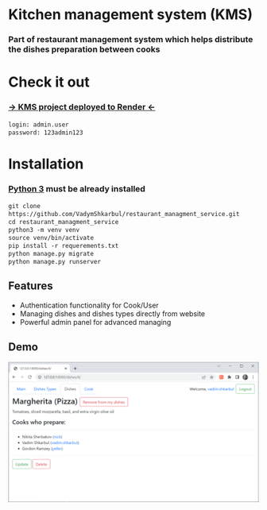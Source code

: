 # Kitchen management system (KMS)

### Part of restaurant management system which helps distribute the dishes preparation between cooks

# Check it out

### [-> KMS project deployed to Render <-](https://restaurant-management-system.onrender.com/main/)

```shell
login: admin.user
password: 123admin123
```

# Installation

### [Python 3](https://www.python.org/downloads/) must be already installed

```shell
git clone https://github.com/VadymShkarbul/restaurant_managment_service.git
cd restaurant_managment_service
python3 -m venv venv
source venv/bin/activate
pip install -r requerements.txt
python manage.py migrate
python manage.py runserver
```

## Features

* Authentication functionality for Cook/User
* Managing dishes and dishes types directly from website
* Powerful admin panel for advanced managing

## Demo

![Website interface](dish_detail_page.png)